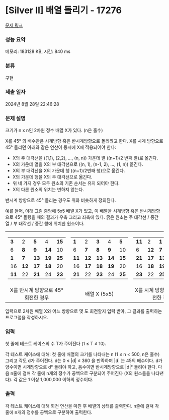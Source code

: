 # [Silver II] 배열 돌리기 - 17276 

[문제 링크](https://www.acmicpc.net/problem/17276) 

### 성능 요약

메모리: 183128 KB, 시간: 840 ms

### 분류

구현

### 제출 일자

2024년 8월 28일 22:46:28

### 문제 설명

<p>크기가 n x n인 2차원 정수 배열 X가 있다. (n은 홀수)</p>

<p>X를 45° 의 배수만큼 시계방향 혹은 반시계방향으로 돌리려고 한다. X를 시계 방향으로 45° 돌리면 아래와 같은 연산이 동시에 X에 적용되어야 한다:</p>

<ul>
	<li>X의 주 대각선을 ((1,1), (2,2), …, (n, n)) 가운데 열 ((n+1)/2 번째 열)로 옮긴다.</li>
	<li>X의 가운데 열을 X의 부 대각선으로 ((n, 1), (n-1, 2), …, (1, n)) 옮긴다. </li>
	<li>X의 부 대각선을 X의 가운데 행 ((n+1)/2번째 행)으로 옮긴다.</li>
	<li>X의 가운데 행을 X의 주 대각선으로 옮긴다.</li>
	<li>위 네 가지 경우 모두 원소의 기존 순서는 유지 되어야 한다.</li>
	<li>X의 다른 원소의 위치는 변하지 않는다.</li>
</ul>

<p>반시계 방향으로 45° 돌리는 경우도 위와 비슷하게 정의된다.</p>

<p>예를 들어, 아래 그림 중앙에 5x5 배열 X가 있고, 이 배열을 시계방향 혹은 반시계방향으로 45° 돌렸을 때의 결과가 우측 그리고 좌측에 있다. 굵은 원소는 주 대각선 / 중간 열 / 부 대각선 / 중간 행에 위치한 원소이다.</p>

<table class="table table-bordered" style="width: 100%;">
	<tbody>
		<tr>
			<td style="width: 33%; text-align: center;">
			<table class="table table-bordered" style="width: 100%;">
				<tbody>
					<tr>
						<td style="width: 20%;"><strong>3</strong></td>
						<td style="width: 20%;">2</td>
						<td style="width: 20%;"><strong>5</strong></td>
						<td style="width: 20%;">4</td>
						<td style="width: 20%;"><strong>15</strong></td>
					</tr>
					<tr>
						<td style="width: 20%;">6</td>
						<td style="width: 20%;"><strong>8</strong></td>
						<td style="width: 20%;"><strong>9</strong></td>
						<td style="width: 20%;"><strong>14</strong></td>
						<td style="width: 20%;">10</td>
					</tr>
					<tr>
						<td style="width: 20%;"><strong>1</strong></td>
						<td style="width: 20%;"><strong>7</strong></td>
						<td style="width: 20%;"><strong>13</strong></td>
						<td style="width: 20%;"><strong>19</strong></td>
						<td style="width: 20%;"><strong>25</strong></td>
					</tr>
					<tr>
						<td style="width: 20%;">16</td>
						<td style="width: 20%;"><strong>12</strong></td>
						<td style="width: 20%;"><strong>17</strong></td>
						<td style="width: 20%;"><strong>18</strong></td>
						<td style="width: 20%;">20</td>
					</tr>
					<tr>
						<td style="width: 20%;"><strong>11</strong></td>
						<td style="width: 20%;">22</td>
						<td style="width: 20%;"><strong>21</strong></td>
						<td style="width: 20%;">24</td>
						<td style="width: 20%;"><strong>23</strong></td>
					</tr>
				</tbody>
			</table>
			</td>
			<td style="width: 34%; text-align: center;">
			<table class="table table-bordered" style="width: 100%;">
				<tbody>
					<tr>
						<td style="width: 20%;"><strong>1</strong></td>
						<td style="width: 20%;">2</td>
						<td style="width: 20%;"><strong>3</strong></td>
						<td style="width: 20%;">4</td>
						<td style="width: 20%;"><strong>5</strong></td>
					</tr>
					<tr>
						<td style="width: 20%;">6</td>
						<td style="width: 20%;"><strong>7</strong></td>
						<td style="width: 20%;"><strong>8</strong></td>
						<td style="width: 20%;"><strong>9</strong></td>
						<td style="width: 20%;">10</td>
					</tr>
					<tr>
						<td style="width: 20%;"><strong>11</strong></td>
						<td style="width: 20%;"><strong>12</strong></td>
						<td style="width: 20%;"><strong>13</strong></td>
						<td style="width: 20%;"><strong>14</strong></td>
						<td style="width: 20%;"><strong>15</strong></td>
					</tr>
					<tr>
						<td style="width: 20%;">16</td>
						<td style="width: 20%;"><strong>17</strong></td>
						<td style="width: 20%;"><strong>18</strong></td>
						<td style="width: 20%;"><strong>19</strong></td>
						<td style="width: 20%;">20</td>
					</tr>
					<tr>
						<td style="width: 20%;"><strong>21</strong></td>
						<td style="width: 20%;">22</td>
						<td style="width: 20%;"><strong>23</strong></td>
						<td style="width: 20%;">24</td>
						<td style="width: 20%;"><strong>25</strong></td>
					</tr>
				</tbody>
			</table>
			</td>
			<td style="width: 33%; text-align: center;">
			<table class="table table-bordered" style="width: 100%;">
				<tbody>
					<tr>
						<td style="width: 20%;"><strong>11</strong></td>
						<td style="width: 20%;">2</td>
						<td style="width: 20%;"><strong>1</strong></td>
						<td style="width: 20%;">4</td>
						<td style="width: 20%;"><strong>3</strong></td>
					</tr>
					<tr>
						<td style="width: 20%;">6</td>
						<td style="width: 20%;"><strong>12</strong></td>
						<td style="width: 20%;"><strong>7</strong></td>
						<td style="width: 20%;"><strong>8</strong></td>
						<td style="width: 20%;">10</td>
					</tr>
					<tr>
						<td style="width: 20%;"><strong>21</strong></td>
						<td style="width: 20%;"><strong>17</strong></td>
						<td style="width: 20%;"><strong>13</strong></td>
						<td style="width: 20%;"><strong>9</strong></td>
						<td style="width: 20%;"><strong>5</strong></td>
					</tr>
					<tr>
						<td style="width: 20%;">16</td>
						<td style="width: 20%;"><strong>18</strong></td>
						<td style="width: 20%;"><strong>19</strong></td>
						<td style="width: 20%;"><strong>14</strong></td>
						<td style="width: 20%;">20</td>
					</tr>
					<tr>
						<td style="width: 20%;"><strong>23</strong></td>
						<td style="width: 20%;">22</td>
						<td style="width: 20%;"><strong>25</strong></td>
						<td style="width: 20%;">24</td>
						<td style="width: 20%;"><strong>15</strong></td>
					</tr>
				</tbody>
			</table>
			</td>
		</tr>
		<tr>
			<td style="width: 33%; text-align: center;">X를 반시계 방향으로 45° 회전한 경우</td>
			<td style="width: 34%; text-align: center;">배열 X (5x5)</td>
			<td style="width: 33%; text-align: center;">X를 시계 방향으로 45° 회전한 경우</td>
		</tr>
	</tbody>
</table>

<p>입력으로 2차원 배열 X와 어느 방향으로 몇 도 회전할지 입력 받아, 그 결과를 출력하는 프로그램을 작성하시오.</p>

### 입력 

 <p>첫 줄에 테스트 케이스의 수 T가 주어진다 (1 ≤ T ≤ 10).</p>

<p>각 테스트 케이스에 대해: 첫 줄에 배열의 크기를 나타내는 n (1 ≤ n < 500, n은 홀수) 그리고 각도 d가 주어진다. d는 0 ≤ |d| ≤ 360 을 만족하며 |d| 는 45의 배수이다. d가 양수이면 시계방향으로 d° 돌려야 하고, 음수이면 반시계방향으로 |d|° 돌려야 한다. 다음 n줄에 걸쳐 각 줄에 n개의 정수가 공백으로 구분되어 주어진다 (X의 원소들을 나타낸다). 각 값은 1 이상 1,000,000 이하의 정수이다.</p>

### 출력 

 <p>각 테스트 케이스에 대해 회전 연산을 마친 후 배열의 상태를 출력한다. n줄에 걸쳐 각 줄에 n개의 정수를 공백으로 구분하여 출력한다. </p>

